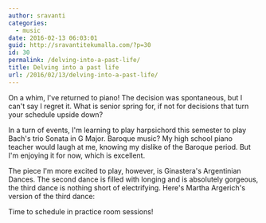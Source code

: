 ```yaml
---
author: sravanti
categories:
  - music
date: 2016-02-13 06:03:01
guid: http://sravantitekumalla.com/?p=30
id: 30
permalink: /delving-into-a-past-life/
title: Delving into a past life
url: /2016/02/13/delving-into-a-past-life/
---
```


On a whim, I've returned to piano! The decision was spontaneous, but I can't say I regret it. What is senior spring for, if not for decisions that turn your schedule upside down?

In a turn of events, I'm learning to play harpsichord this semester to play Bach's trio Sonata in G Major. Baroque music? My high school piano teacher would laugh at me, knowing my dislike of the Baroque period. But I'm enjoying it for now, which is excellent.

The piece I'm more excited to play, however, is Ginastera's Argentinian Dances. The second dance is filled with longing and is absolutely gorgeous, the third dance is nothing short of electrifying. Here's Martha Argerich's version of the third dance:



Time to schedule in practice room sessions!
